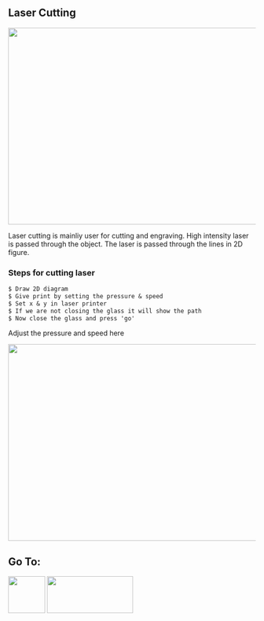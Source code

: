 ## Laser Cutting

<img src="https://shaheenhyderk.github.io/lase.jpg" width="700" height="400">

Laser cutting is mainliy user for cutting and engraving. High intensity laser is passed through the object. The laser is passed through the lines in 2D figure.

### Steps for cutting laser
```markdown
$ Draw 2D diagram 
$ Give print by setting the pressure & speed
$ Set x & y in laser printer
$ If we are not closing the glass it will show the path
$ Now close the glass and press 'go'
```

Adjust the pressure and speed here

<img src="https://shaheenhyderk.github.io/la.jpg" width="600" height="400">


## Go To:
 
 [<img src="http://shaheenhyderk.github.io/ho.png" width="75" height="75">](https://shaheenhyderk.github.io/)
 [<img src="http://shaheenhyderk.github.io/go.jpg" width="175" height="75">](http://shaheenhyderk.github.io/phone-stand.github.io/)
